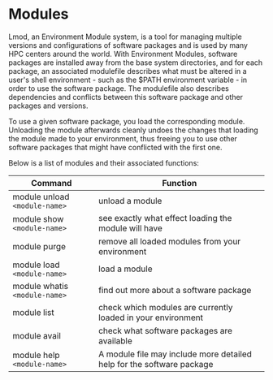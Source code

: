 # Modules

Lmod, an Environment Module system, is a tool for managing multiple versions and configurations of software packages and is used by many HPC centers around the world. With Environment Modules, software packages are installed away from the base system directories, and for each package, an associated modulefile describes what must be altered in a user's shell environment - such as the $PATH environment variable - in order to use the software package. The modulefile also describes dependencies and conflicts between this software package and other packages and versions.

To use a given software package, you load the corresponding module. Unloading the module afterwards cleanly undoes the changes that loading the module made to your environment, thus freeing you to use other software packages that might have conflicted with the first one.

Below is a list of modules and their associated functions:

| Command                           | Function                                                              |
|-----------------------------------|-----------------------------------------------------------------------|
| module unload `<module-name>`     | unload a module                                                       |
| module show `<module-name>`       | see exactly what effect loading the module will have                  |
| module purge                      | remove all loaded modules from your environment                       |
| module load `<module-name>`       | load a module                                                         |
| module whatis `<module-name>`     | find out more about a software package                                |
| module list                       | check which modules are currently loaded in your environment          |
| module avail                      | check what software packages are available                            |
| module help `<module-name>`         | A module file may include more detailed help for the software package |

